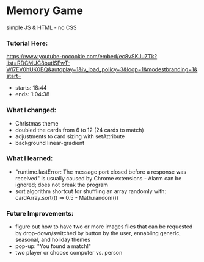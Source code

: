 # Memory Game
simple JS & HTML - no CSS

### Tutorial Here:
https://www.youtube-nocookie.com/embed/ec8vSKJuZTk?list=RDCMUC8butISFwT-Wl7EV0hUK0BQ&autoplay=1&iv_load_policy=3&loop=1&modestbranding=1&start=
* starts: 18:44
* ends: 1:04:38

### What I changed:
* Christmas theme
* doubled the cards from 6 to 12 (24 cards to match)
* adjustments to card sizing with setAttribute
* background linear-gradient

### What I learned:
* "runtime.lastError: The message port closed before a response was received" is usually caused by Chrome extensions - Alarm can be ignored; does not break the program
* sort algorithm shortcut for shuffling an array randomly with: cardArray.sort(() => 0.5 - Math.random())

### Future Improvements:
* figure out how to have two or more images files that can be requested by drop-down/switched by button by the user, ennabling generic, seasonal, and holiday themes
* pop-up: "You found a match!"
* two player or choose computer vs. person